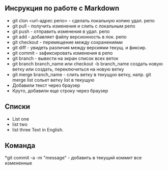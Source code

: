 ## Инсрукция по работе с Markdown

* git clon <url-адрес репо> - сделать локальную копию удал. репо
* git pull - получить изменения и слить с локальным репо
* git push - отправить изменения в удал. репо
* git add - добавляет файлу версионность в лок. репо
* git checkout - перемещение между сохранениями
* git diff - увидеть различия между версиями текущ. и фиксир.  
* git commit - зафиксировать изменения в репо
* git branch - вывести на экран список всех веток
* git branch branch_name или checkout -b branch_name создать новую ветку или создать, переключиться на новую ветку
* git merge branch_name - слить ветку в текущую ветку, напр. git merge list сольет ветку list в текущую
* Добавили текст через браузер
* Круто, добавили еще строку через браузер

## Списки
* List one
* list two
* list three
Text in English.

## Команда
*git commit -a -m "message"  - добавить в текущий коммит все измененные 